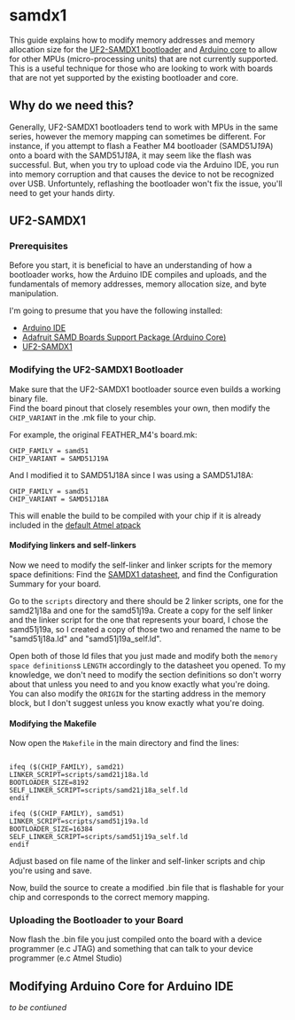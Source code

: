 # samdx1

This guide explains how to modify memory addresses and memory allocation size for the [UF2-SAMDX1 bootloader](https://github.com/adafruit/uf2-samdx1) and [Arduino core](https://github.com/adafruit/ArduinoCore-samd) to allow for other MPUs (micro-processing units) that are not currently supported. This is a useful technique for those who are looking to work with boards that are not yet supported by the existing bootloader and core.

## Why do we need this?

Generally, UF2-SAMDX1 bootloaders tend to work with MPUs in the same series, however the memory mapping can sometimes be different. For instance, if you attempt to flash a Feather M4 bootloader (SAMD51J*19*A) onto a board with the SAMD51J*18*A, it may seem like the flash was successful. But, when you try to upload code via the Arduino IDE, you run into memory corruption and that causes the device to not be recognized over USB. Unfortuntely, reflashing the bootloader won't fix the issue, you'll need to get your hands dirty.

## UF2-SAMDX1
### Prerequisites

Before you start, it is beneficial to have an understanding of how a bootloader works, how the Arduino IDE compiles and uploads, and the fundamentals of memory addresses, memory allocation size, and byte manipulation.

I'm going to presume that you have the following installed:
* [Arduino IDE](https://www.arduino.cc/en/software)
* [Adafruit SAMD Boards Support Package (Arduino Core)](https://learn.adafruit.com/adafruit-arduino-ide-setup/arduino-1-dot-6-x-ide)
* [UF2-SAMDX1](https://github.com/adafruit/uf2-samdx1)

### Modifying the UF2-SAMDX1 Bootloader
Make sure that the UF2-SAMDX1 bootloader source even builds a working binary file. <br />
Find the board pinout that closely resembles your own, then modify the `CHIP_VARIANT` in the .mk file to your chip.

For example, the original FEATHER_M4's board.mk:
```
CHIP_FAMILY = samd51
CHIP_VARIANT = SAMD51J19A
```

And I modified it to SAMD51J18A since I was using a SAMD51J18A:
```
CHIP_FAMILY = samd51
CHIP_VARIANT = SAMD51J18A
```

This will enable the build to be compiled with your chip if it is already included in the [default Atmel atpack](https://github.com/adafruit/uf2-samdx1/tree/master/lib) <br />

#### Modifying linkers and self-linkers
Now we need to modify the self-linker and linker scripts for the memory space definitions:
Find the [SAMDX1 datasheet](https://ww1.microchip.com/downloads/aemDocuments/documents/MCU32/ProductDocuments/DataSheets/SAM-D5x-E5x-Family-Data-Sheet-DS60001507.pdf), and find the Configuration Summary for your board.

Go to the `scripts` directory and there should be 2 linker scripts, one for the samd21j18a and one for the samd51j19a. Create a copy for the self linker and the linker script for the one that represents your board, I chose the samd51j19a, so I created a copy of those two and renamed the name to be "samd51j18a.ld" and "samd51j19a_self.ld".

Open both of those ld files that you just made and modify both the `memory space definitions`s `LENGTH` accordingly to the datasheet you opened. To my knowledge, we don't need to modify the section definitions so don't worry about that unless you need to and you know exactly what you're doing. <br />
You can also modify the `ORIGIN` for the starting address in the memory block, but I don't suggest unless you know exactly what you're doing.

#### Modifying the Makefile
Now open the `Makefile` in the main directory and find the lines:
```

ifeq ($(CHIP_FAMILY), samd21)
LINKER_SCRIPT=scripts/samd21j18a.ld
BOOTLOADER_SIZE=8192
SELF_LINKER_SCRIPT=scripts/samd21j18a_self.ld
endif

ifeq ($(CHIP_FAMILY), samd51)
LINKER_SCRIPT=scripts/samd51j19a.ld
BOOTLOADER_SIZE=16384
SELF_LINKER_SCRIPT=scripts/samd51j19a_self.ld
endif
```
Adjust based on file name of the linker and self-linker scripts and chip you're using and save.

Now, build the source to create a modified .bin file that is flashable for your chip and corresponds to the correct memory mapping.

### Uploading the Bootloader to your Board

Now flash the .bin file you just compiled onto the board with a device programmer (e.c JTAG) and something that can talk to your device programmer (e.c Atmel Studio)

## Modifying Arduino Core for Arduino IDE
*to be contiuned*
